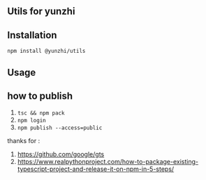 ## Utils for yunzhi


## Installation
`npm install @yunzhi/utils`

## Usage


## how to publish
1. `tsc && npm pack`
2. `npm login`
3. `npm publish --access=public`

thanks for : 
1. https://github.com/google/gts
2. https://www.realpythonproject.com/how-to-package-existing-typescript-project-and-release-it-on-npm-in-5-steps/
